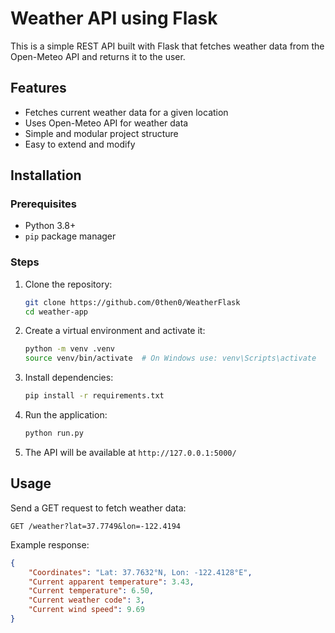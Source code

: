 # Weather API using Flask

This is a simple REST API built with Flask that fetches weather data from the Open-Meteo API and returns it to the user.

## Features

- Fetches current weather data for a given location
- Uses Open-Meteo API for weather data
- Simple and modular project structure
- Easy to extend and modify

## Installation

### Prerequisites

- Python 3.8+
- `pip` package manager

### Steps

1. Clone the repository:
   ```sh
   git clone https://github.com/0then0/WeatherFlask
   cd weather-app
   ```
2. Create a virtual environment and activate it:
   ```sh
   python -m venv .venv
   source venv/bin/activate  # On Windows use: venv\Scripts\activate
   ```
3. Install dependencies:
   ```sh
   pip install -r requirements.txt
   ```
4. Run the application:
   ```sh
   python run.py
   ```
5. The API will be available at `http://127.0.0.1:5000/`

## Usage

Send a GET request to fetch weather data:

```
GET /weather?lat=37.7749&lon=-122.4194
```

Example response:

```json
{
	"Coordinates": "Lat: 37.7632°N, Lon: -122.4128°E",
	"Current apparent temperature": 3.43,
	"Current temperature": 6.50,
	"Current weather code": 3,
	"Current wind speed": 9.69
}
```
